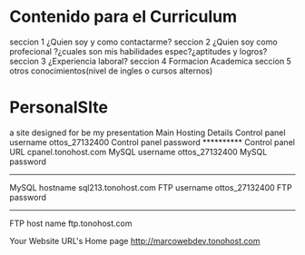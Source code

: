 # Contenido para el Curriculum
seccion 1 ¿Quien soy y como contactarme?
seccion 2 ¿Quien soy como profecional ?¿cuales son mis habilidades espec?¿aptitudes y logros?
seccion 3 ¿Experiencia laboral?
seccion 4 Formacion Academica
seccion 5 otros conocimientos(nivel de ingles o cursos alternos)


# PersonalSIte

a site designed for be my presentation
Main Hosting Details
Control panel username
ottos_27132400
Control panel password	**********
Control panel URL
cpanel.tonohost.com
MySQL username
ottos_27132400
MySQL password
**********
MySQL hostname
sql213.tonohost.com
FTP username
ottos_27132400
FTP password
**********
FTP host name	ftp.tonohost.com


Your Website URL's
Home page
http://marcowebdev.tonohost.com


